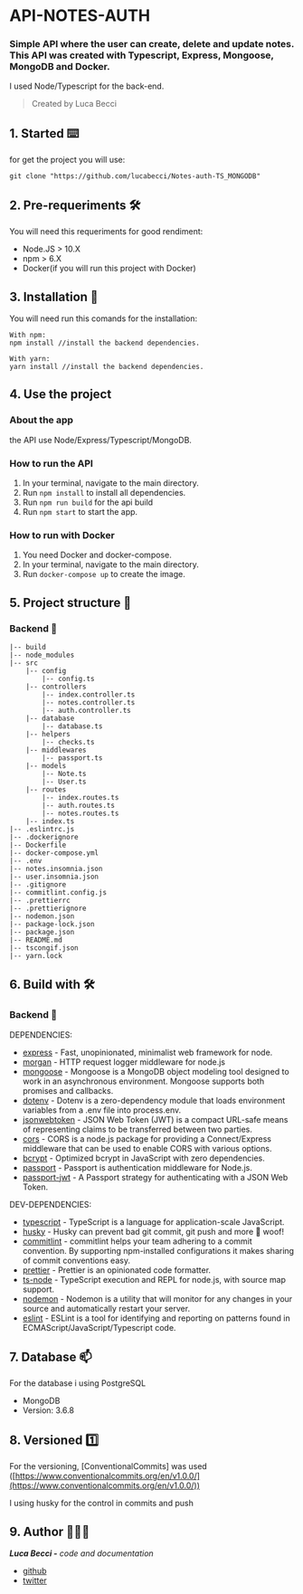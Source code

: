# API-NOTES-AUTH

### Simple API where the user can create, delete and update notes. This API was created with Typescript, Express, Mongoose, MongoDB and Docker.

I used Node/Typescript for the back-end.

> Created by Luca Becci

## 1. Started ⌨️

for get the project you will use:

```tsx
git clone "https://github.com/lucabecci/Notes-auth-TS_MONGODB"

```

## 2. Pre-requeriments 🛠

You will need this requeriments for good rendiment:

- Node.JS > 10.X
- npm > 6.X
- Docker(if you will run this project with Docker)

## 3. Installation 🔩

You will need run this comands for the installation:

```
With npm: 
npm install //install the backend dependencies.

With yarn:
yarn install //install the backend dependencies.

```

## 4. Use the project

### About the app

the API use Node/Express/Typescript/MongoDB.

### How to run the API

1. In your terminal, navigate to the main directory.
2. Run `npm install` to install all dependencies.
3. Run `npm run build` for the api build
4. Run `npm start` to start the app.

### How to run with Docker

1. You need Docker and docker-compose.
2. In your terminal, navigate to the main directory.
3. Run `docker-compose up` to create the image.

## 5. Project structure 📁

### Backend 📂

```
|-- build
|-- node_modules
|-- src
	|-- config
		|-- config.ts
	|-- controllers
		|-- index.controller.ts
		|-- notes.controller.ts
		|-- auth.controller.ts
	|-- database
		|-- database.ts
	|-- helpers
		|-- checks.ts
	|-- middlewares
		|-- passport.ts
	|-- models
		|-- Note.ts
		|-- User.ts
	|-- routes
		|-- index.routes.ts
		|-- auth.routes.ts
		|-- notes.routes.ts
	|-- index.ts
|-- .eslintrc.js
|-- .dockerignore
|-- Dockerfile
|-- docker-compose.yml
|-- .env
|-- notes.insomnia.json
|-- user.insomnia.json
|-- .gitignore
|-- commitlint.config.js
|-- .prettierrc
|-- .prettierignore
|-- nodemon.json
|-- package-lock.json
|-- package.json
|-- README.md
|-- tscongif.json
|-- yarn.lock

```

## 6. Build with 🛠

### Backend 🔧

DEPENDENCIES:

- [express](https://expressjs.com/) - Fast, unopinionated, minimalist web framework for node.
- [morgan](https://www.npmjs.com/package/morgan) - HTTP request logger middleware for node.js
- [mongoose](https://mongoosejs.com/) - Mongoose is a MongoDB object modeling tool designed to work in an asynchronous environment. Mongoose supports both promises and callbacks.
- [dotenv](https://www.npmjs.com/package/dotenv) - Dotenv is a zero-dependency module that loads environment variables from a .env file into process.env.
- [jsonwebtoken](https://www.npmjs.com/package/jsonwebtoken) - JSON Web Token (JWT) is a compact URL-safe means of representing claims to be transferred between two parties.
- [cors](https://www.npmjs.com/package/cors) - CORS is a node.js package for providing a Connect/Express middleware that can be used to enable CORS with various options.
- [bcrypt](https://www.npmjs.com/package/bcryptjs) - Optimized bcrypt in JavaScript with zero dependencies.
- [passport](http://www.passportjs.org/) - Passport is authentication middleware for Node.js.
- [passport-jwt](https://www.npmjs.com/package/passport-jwt) - A Passport strategy for authenticating with a JSON Web Token.

DEV-DEPENDENCIES:

- [typescript](https://www.typescriptlang.org/) - TypeScript is a language for application-scale JavaScript.
- [husky](https://www.npmjs.com/package/husky) - Husky can prevent bad git commit, git push and more 🐶 woof!
- [commitlint](https://commitlint.js.org/#/) - commitlint helps your team adhering to a commit convention. By supporting npm-installed configurations it makes sharing of commit conventions easy.
- [prettier](https://prettier.io/) - Prettier is an opinionated code formatter.
- [ts-node](https://www.npmjs.com/package/ts-node) - TypeScript execution and REPL for node.js, with source map support.
- [nodemon](https://nodemon.io/) - Nodemon is a utility that will monitor for any changes in your source and automatically restart your server.
- [eslint](https://eslint.org/) - ESLint is a tool for identifying and reporting on patterns found in ECMAScript/JavaScript/Typescript code.

## 7. Database 📫

For the database i using PostgreSQL

- MongoDB
- Version: 3.6.8

## 8. Versioned 1️⃣

For the versioning, [ConventionalCommits] was used ([https://www.conventionalcommits.org/en/v1.0.0/](https://www.conventionalcommits.org/en/v1.0.0/))

I using husky for the control in commits and push

## 9. Author 🙎🏻‍♂️

***Luca Becci -** code and documentation*

- [github](https://github.com/lucabecci)
- [twitter](https://twitter.com/lucabecci)
